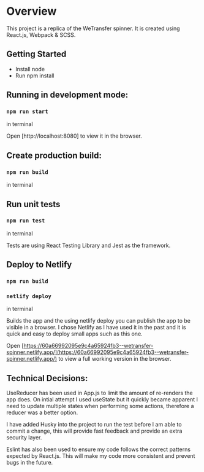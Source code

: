 # Overview

This project is a replica of the WeTransfer spinner. It is created using React.js, Webpack & SCSS.

## Getting Started

- Install node
- Run npm install

## Running in development mode:

### `npm run start`

in terminal

Open [http://localhost:8080] to view it in the browser.

## Create production build:

### `npm run build`

in terminal

## Run unit tests

### `npm run test`

in terminal

Tests are using React Testing Library and Jest as the framework.

## Deploy to Netlify

### `npm run build`

### `netlify deploy`

in terminal

Builds the app and the using netlify deploy you can publish the app to be visible in a browser.
I chose Netlify as I have used it in the past and it is quick and easy to deploy small apps such as this one.

Open [https://60a66992095e9c4a65924fb3--wetransfer-spinner.netlify.app/](https://60a66992095e9c4a65924fb3--wetransfer-spinner.netlify.app/) to view a full working version in the browser.

## Technical Decisions:

UseReducer has been used in App.js to limit the amount of re-renders the app does. On intial attempt I used useState but it quickly became apparent I need to update multiple states when performing some actions, therefore a reducer was a better option.

I have added Husky into the project to run the test before I am able to commit a change, this will provide fast feedback and provide an extra security layer.

Eslint has also been used to ensure my code follows the correct patterns expected by React.js. This will make my code more consistent and prevent bugs in the future.

